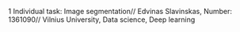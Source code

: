 1 Individual task: Image segmentation//
Edvinas Slavinskas, Number: 1361090//
Vilnius University, Data science, Deep learning
